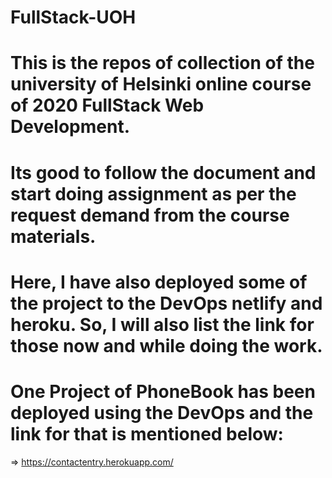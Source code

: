 # FullStack-UOH
# This is the repos of collection of the university of Helsinki online course of 2020 FullStack Web Development.
# Its good to follow the document and start doing assignment as per the request demand from the course materials.

# Here, I have also deployed some of the project to the DevOps netlify and heroku. So, I will also list the link for those now and while doing the work.
# One Project of PhoneBook has been deployed using the DevOps and the link for that is mentioned below:
=> https://contactentry.herokuapp.com/
